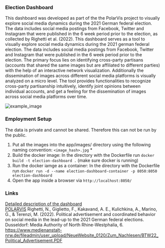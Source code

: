 ### Election Dashboard
This dashboard was developed as part of the  the PolarVis project to visually explore social media dynamics during the 2021 German federal election. The data includes social media postings from Facebook, Twitter and Instagram that were published in the 6 week period prior to the election, as collected by Righetti et al. (2022). This dashboard serves as a tool to visually explore social media dynamics during the 2021 german federal election. The data includes social media postings from Facebook, Twitter and Instagram that were published in the 6 week period prior to the election. The primary focus lies on identifying cross-party partisans (accounts that shared the same images but are affiliated to different parties) with the help of an interactive network visualization. Additionally the dissemination of images across different social media platforms is visually analyzed on a micro level. The tool provides functionalities to recognize cross-party partisanship intuitively, identify joint opinions between individual accounts, and get a feeling for the dissemination of images across social media platforms over time.

![example_image](https://github.com/user-attachments/assets/783cb032-911e-4f76-8e8d-3ac76a0b3766)

### Employment Setup
The data is private and cannot be shared. Therefore this can not be run by the public.
1. Put all the images into the app/images/ directory using the following naming convention: `<image_hash>.jpg` *
2. Build the docker image: In the directory with the Dockerfile run `docker build -t election-dashboard .` (make sure docker is running)
3. Run the docker iamge as a container: In the directory with the Dockerfile run `docker run -d --name election-dashboard-container -p 8050:8050 election-dashboard`
4. Open the app inside a browser via `http://localhost:8050/`

### Links
[Detailed description of the dashboard](https://polarvis.github.io/dashboard/#the-polarvis-election-dashboard)  
[POLARVIS](https://polarvis.github.io/)
Righetti, N., Giglietto, F., Kakavand, A. E., Kulichkina, A., Marino, G., & Terenzi, M. (2022). Political advertisement and coordinated behavior on social media in the lead-up to the 2021 German federal elections. Dusseldorf: Media Authority of North Rhine-Westphalia, 6. https://www.medienanstalt-nrw.de/fileadmin/user_upload/NeueWebsite_0120/Zum_Nachlesen/BTW22_Political_Advertisement.PDF
